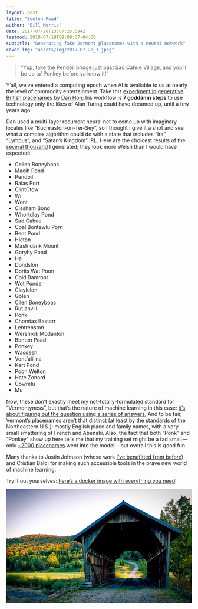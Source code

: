 ```yaml
---
layout: post
title: "Bonten Poad"
author: "Bill Morris"
date: 2017-07-20T13:07:25.594Z
lastmod: 2019-07-19T09:09:37-04:00
subtitle: "Generating fake Vermont placenames with a neural network"
cover-img: "assets/img/2017-07-20_1.jpeg"
---
```


> “Yup, take the Pendoil bridge just past Sad Cahue Village, and you’ll be up ta’ Ponkey before ya know it!”


Y’all, we’ve entered a computing epoch when AI is available to us at nearly the level of commodity entertainment. Take this [experiment in generative British placenames](https://medium.com/@hondanhon/i-trained-a-neural-net-to-generate-british-placenames-9460e907e4e9) by [Dan Hon](https://twitter.com/hondanhon); his workflow is **7 goddamn steps** to use technology only the likes of Alan Turing could have dreamed up, until a few years ago.

Dan used a multi-layer recurrent neural net to come up with imaginary locales like “Buchraston-on-Ter-Sey”, so I thought I give it a shot and see what a complex algorithm could do with a state that includes “Ira”, “Lympus”, and “Satan’s Kingdom” IRL. Here are the choicest results of the [several thousand](https://gist.github.com/wboykinm/51de3208f0ab9bf00cdfac42b2fd07ec) I generated; they look more Welsh than I would have expected:

*   Cellen Boneyboas
*   Macih Pond
*   Pendoil
*   Ralas Port
*   ClintCtow
*   Wi
*   Wont
*   Cissham Bond
*   Whortdlay Pond
*   Sad Cahue
*   Coal Bontewlu Porn
*   Bent Pond
*   Hicton
*   Mash dank Mount
*   Goryhy Pond
*   Ha
*   Dondslon
*   Dorits Wat Poon
*   Cold Bamronr
*   Wot Ponde
*   Claylelon
*   Golen
*   Cllen Boneyboas
*   Rut anvill
*   Ponk
*   Chomtax Bastarr
*   Lentrenston
*   Wershrok Modanton
*   Bonten Poad
*   Ponkey
*   Wasdesh
*   Vontfalilina
*   Kart Pond
*   Poon Welton
*   Hate Zonord
*   Cowrelu
*   Mu

Now, these don’t exactly meet my not-totally-formulated standard for “Vermontyness”, but that’s the nature of machine learning in this case: [it’s about figuring out the question using a series of answers.](https://blog.vivekpanyam.com/deep-learning-made-simple-part-1/) And to be fair, Vermont’s placenames aren’t that distinct (at least by the standards of the Northeastern U.S.): mostly English place and family names, with a very small smattering of French and Abenaki. Also, the fact that both “Ponk” and “Ponkey” show up here tells me that my training set might be a tad small — only [~2000 placenames](http://geodata.vermont.gov/datasets/vt-geographic-names) went into the model — but overall this is good fun.

Many thanks to Justin Johnson (whose work [I’ve benefitted from before](https://medium.com/planet-stories/drawing-the-planet-in-brushstrokes-bc54a686fb30)) and Cristian Baldi for making such accessible tools in the brave new world of machine learning.

Try it out yourselves: [here’s a docker image with everything you need](https://github.com/crisbal/docker-torch-rnn)!

![image](/shoals/assets/img/2017-07-20_1.jpeg)